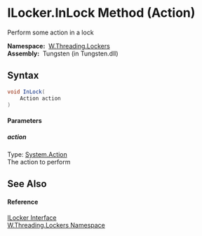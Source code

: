ILocker.InLock Method (Action)
==============================
   Perform some action in a lock

  **Namespace:**  [W.Threading.Lockers][1]  
  **Assembly:**  Tungsten (in Tungsten.dll)

Syntax
------

```csharp
void InLock(
	Action action
)
```

#### Parameters

##### *action*
Type: [System.Action][2]  
The action to perform


See Also
--------

#### Reference
[ILocker Interface][3]  
[W.Threading.Lockers Namespace][1]  

[1]: ../README.md
[2]: http://msdn.microsoft.com/en-us/library/bb534741
[3]: README.md